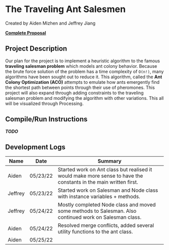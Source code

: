 # **The Traveling Ant Salesmen**

Created by Aiden Mizhen and Jeffrey Jiang

[**Complete Proposal**](https://docs.google.com/document/d/1Vkc-bQuLZKICPwXoo_w7NjEORyUwMkhjVnNt5RsR-es/edit?usp=sharing)

## **Project Description**

Our plan for the project is to implement a heuristic algorithm to the famous **traveling salesman problem** which models ant colony behavior. Because the brute force solution of the problem has a time complexity of `O(n!)`, many algorithms have been sought out to reduce it. This algorithm, called the **Ant Colony Optimization (ACO)** attempts to emulate how ants emergently find the shortest path between points through their use of pheromones. This project will also expand through adding constraints to the traveling salesman problem and modifying the algorithm with other variations. This all will be visualized through Processing.

## **Compile/Run Instructions**

***TODO***

## **Development Logs**

| Name    | Date     | Summary                                                                                                          |
|---------|----------|------------------------------------------------------------------------------------------------------------------|
| Aiden   | 05/23/22 | Started work on Ant class but realised it would make more sense to have the constants in the main written first. |
| Jeffrey | 05/23/22 | Started work on Salesman and Node class with instance variables + methods.                                       |
| Jeffrey | 05/24/22 | Mostly completed Node class and moved some methods to Salesman. Also continued work on Salesman class.           |
| Aiden   | 05/24/22 | Resolved merge conflicts, added several utility functions to the ant class.                                      |
| Aiden   | 05/25/22 |                                                                                                                  |

